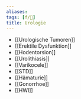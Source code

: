 ```yaml
---
aliases: 
tags: [f/🍆]
title: Urologie
---
```

- [[Urologische Tumoren]]
- [[Erektile Dysfunktion]]
- [[Hodentorsion]]
- [[Urolithiasis]]
- [[Varikocele]]
- [[STD]]
- [[Hämaturie]]
- [[Gonorrhoe]]
- [[HWI]]